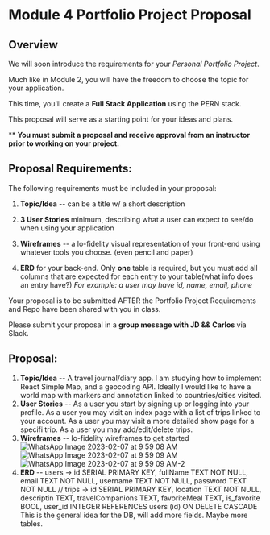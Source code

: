 # Module 4 Portfolio Project Proposal

## Overview

We will soon introduce the requirements for your _Personal Portfolio Project_.

Much like in Module 2, you will have the freedom to choose the topic for your application.

This time, you'll create a **Full Stack Application** using the PERN stack.


This proposal will serve as a starting point for your ideas and plans.

\*\* **You must submit a proposal and receive approval from an instructor prior to working on your project.**

## Proposal Requirements:


The following requirements must be included in your proposal:

1. **Topic/Idea** -- can be a title w/ a short description

1. **3 User Stories** minimum, describing what a user can expect to see/do when using your application

1. **Wireframes** -- a lo-fidelity visual representation of your front-end using whatever tools you choose. (even pencil and paper)

1. **ERD** for your back-end. Only **one** table is required, but you must add all columns that are expected for each entry to your table(what info does an entry have?)
_For example: a user may have id, name, email, phone_

Your proposal is to be submitted AFTER the Portfolio Project Requirements and Repo have been shared with you in class. 

Please submit your proposal in a **group message with JD && Carlos** via Slack.

## Proposal:
1. **Topic/Idea** -- A travel journal/diary app. I am studying how to implement React Simple Map, and a geocoding API. Ideally I would like to have a world map with markers and annotation linked to countries/cities visited.
1. **User Stories** --  As a user you start by signing up or logging into your profile. As a user you may visit an index page with a list of trips linked to your account. As a user you may visit a more detailed show page for a specifi trip. As a user you may add/edit/delete trips.
1. **Wireframes** -- lo-fidelity wireframes to get started ![WhatsApp Image 2023-02-07 at 9 59 08 AM](https://user-images.githubusercontent.com/107490157/217281460-66e78971-dda5-49b2-86f9-2d5ee7b216a9.jpeg) ![WhatsApp Image 2023-02-07 at 9 59 09 AM](https://user-images.githubusercontent.com/107490157/217281566-97795ca9-220c-4703-9c71-9d11bbbb1dd8.jpeg) ![WhatsApp Image 2023-02-07 at 9 59 09 AM-2](https://user-images.githubusercontent.com/107490157/217281789-71dd43bd-5e6a-40a2-bc2c-80077a9f787a.jpeg)
1. **ERD** -- users -> id SERIAL PRIMARY KEY, fullName TEXT NOT NULL, email TEXT NOT NULL, username TEXT NOT NULL, password TEXT NOT NULL // trips -> id SERIAL PRIMARY KEY, location TEXT NOT NULL, descriptin TEXT, travelCompanions TEXT, favoriteMeal TEXT, is_favorite BOOL, user_id INTEGER REFERENCES users (id) ON DELETE CASCADE
This is the general idea for the DB, will add more fields. Maybe more tables.
